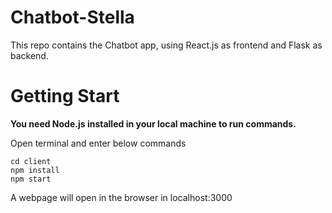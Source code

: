 # Chatbot-Stella
This repo contains the Chatbot app, using React.js as frontend and Flask as backend.


# Getting Start
**You need Node.js installed in your local machine to run commands.**

Open terminal and enter below commands

```
cd client
npm install
npm start
```

A webpage will open in the browser in localhost:3000


